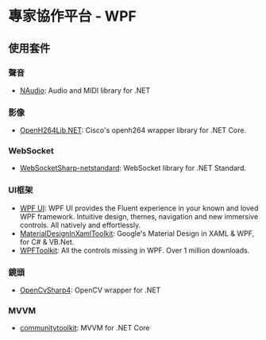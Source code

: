 # 專家協作平台 - WPF

## 使用套件

### 聲音
- [NAudio](https://github.com/naudio/NAudio): Audio and MIDI library for .NET

### 影像
- [OpenH264Lib.NET](https://github.com/secile/OpenH264Lib.NET): Cisco's openh264 wrapper library for .NET Core.

### WebSocket
- [WebSocketSharp-netstandard](https://github.com/sta/websocket-sharp): WebSocket library for .NET Standard.

### UI框架
- [WPF UI](https://github.com/lepoco/wpfui): WPF UI provides the Fluent experience in your known and loved WPF framework. Intuitive design, themes, navigation and new immersive controls. All natively and effortlessly.
- [MaterialDesignInXamlToolkit](https://github.com/MaterialDesignInXAML/MaterialDesignInXamlToolkit): Google's Material Design in XAML & WPF, for C# & VB.Net.
- [WPFToolkit](https://github.com/xceedsoftware/wpftoolkit): All the controls missing in WPF. Over 1 million downloads.

### 鏡頭
- [OpenCvSharp4](https://github.com/shimat/opencvsharp): OpenCV wrapper for .NET

### MVVM
- [communitytoolkit](https://learn.microsoft.com/zh-tw/dotnet/communitytoolkit/mvvm/): MVVM for .NET Core

